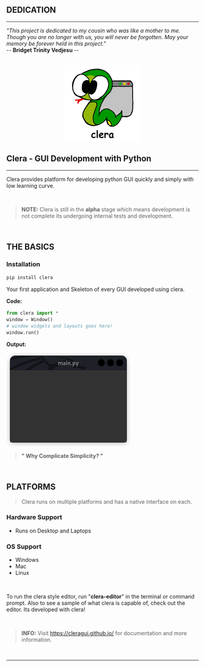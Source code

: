 ## **DEDICATION**

---

_"This project is dedicated to my cousin who was like a mother to me. Though you are no longer with us, you will never be forgotten. May your memory be forever held in this project."_  
-- **Bridget Trinity Vedjesu** --

<br>

<div align="center">
<img src="https://github.com/cleragui/pypi/blob/main/image/logo-with-name.png?raw=true">
</div>

## **Clera - GUI Development with Python**

---

Clera provides platform for developing python GUI quickly and simply with low learning curve.

<br>

> **NOTE:** Clera is still in the **alpha** stage which means development is not complete its undergoing internal tests and development.

<br>

## **THE BASICS**

### **Installation**

```bash
pip install clera
```

Your first application and Skeleton of every GUI developed using clera.

**Code:**

```python
from clera import *
window = Window()
# window widgets and layouts goes here!
window.run()
```

**Output:**

![Window](https://github.com/cleragui/pypi/blob/main/image/window.png?raw=true)

> **" Why Complicate Simplicity? "**

<br>

## **PLATFORMS**

> Clera runs on multiple platforms and has a native interface on each.

### **Hardware Support**

- Runs on Desktop and Laptops

### **OS Support**

- Windows
- Mac
- Linux

<br>

To run the clera style editor, run "**clera-editor**" in the terminal or command prompt. Also to see a sample of what clera is capable of, check out the editor. Its developed with clera!

<br>

> **INFO:** Visit https://cleragui.github.io/ for documentation and more information.

<br>

---
